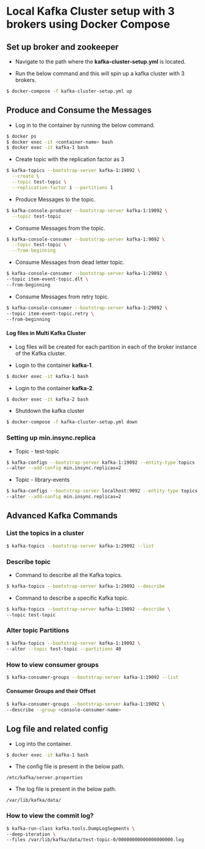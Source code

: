 # Local Kafka Cluster setup with 3 brokers using Docker Compose

## Set up broker and zookeeper

- Navigate to the path where the **kafka-cluster-setup.yml** is located.

- Run the below command and this will spin up a kafka cluster with 3 brokers.

```bash
$ docker-compose -f kafka-cluster-setup.yml up
```

## Produce and Consume the Messages

- Log in to the container by running the below command.

```bash
$ docker ps
$ docker exec -it <container-name> bash
$ docker exec -it kafka-1 bash
```

- Create topic with the replication factor as 3

```bash
$ kafka-topics --bootstrap-server kafka-1:19092 \
  --create \
  --topic test-topic \
  --replication-factor 1 --partitions 1
```

- Produce Messages to the topic.

```bash
$ kafka-console-producer --bootstrap-server kafka-1:19092 \
  --topic test-topic
```

- Consume Messages from the topic.

```bash
$ kafka-console-consumer --bootstrap-server kafka-1:9092 \
  --topic test-topic \
  --from-beginning
```

- Consume Messages from dead letter topic.

```bash
$ kafka-console-consumer --bootstrap-server kafka-1:29092 \
--topic item-event-topic.dlt \
--from-beginning
```

- Consume Messages from retry topic.

```bash
$ kafka-console-consumer --bootstrap-server kafka-1:29092 \
--topic item-event-topic.retry \
--from-beginning
```

#### Log files in Multi Kafka Cluster

- Log files will be created for each partition in each of the broker instance of the Kafka cluster.

- Login to the container **kafka-1**.
  
```bash
$ docker exec -it kafka-1 bash
```

-  Login to the container **kafka-2**.
  
```bash
$ docker exec -it kafka-2 bash
```

- Shutdown the kafka cluster

```bash
$ docker-compose -f kafka-cluster-setup.yml down
```

### Setting up min.insync.replica

- Topic - test-topic

```bash
$ kafka-configs --bootstrap-server kafka-1:19092 --entity-type topics --entity-name test-topic \
--alter --add-config min.insync.replicas=2
```

- Topic - library-events

```bash
$ kafka-configs --bootstrap-server localhost:9092 --entity-type topics --entity-name library-events \
--alter --add-config min.insync.replicas=2
```

## Advanced Kafka Commands

### List the topics in a cluster

```bash
$ kafka-topics --bootstrap-server kafka-1:29092 --list
```

### Describe topic

- Command to describe all the Kafka topics.

```bash
$ kafka-topics --bootstrap-server kafka-1:29092 --describe
```

- Command to describe a specific Kafka topic.

```bash
$ kafka-topics --bootstrap-server kafka-1:19092 --describe \
--topic test-topic
```

### Alter topic Partitions

```bash
$ kafka-topics --bootstrap-server kafka-1:19092 \
--alter --topic test-topic --partitions 40
```

### How to view consumer groups

```bash
$ kafka-consumer-groups --bootstrap-server kafka-1:19092 --list
```

#### Consumer Groups and their Offset

```bash
$ kafka-consumer-groups --bootstrap-server kafka-1:19092 \
--describe --group <console-consumer-name>
```

## Log file and related config

- Log into the container.

```bash
$ docker exec -it kafka-1 bash
```

- The config file is present in the below path.

```
/etc/kafka/server.properties
```

- The log file is present in the below path.

```
/var/lib/kafka/data/
```

### How to view the commit log?

```bash
$ kafka-run-class kafka.tools.DumpLogSegments \
--deep-iteration \
--files /var/lib/kafka/data/test-topic-0/00000000000000000000.log
```
